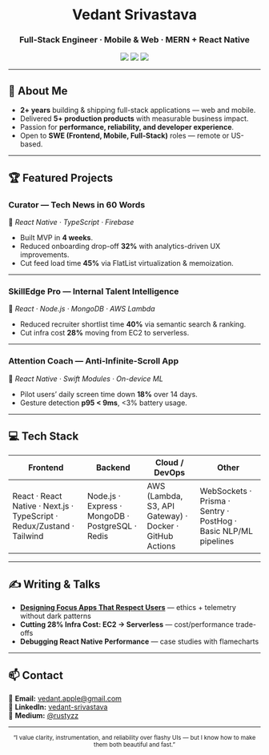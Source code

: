 <!-- Profile Header -->
<h1 align="center">Vedant Srivastava</h1>
<h3 align="center">Full-Stack Engineer · Mobile & Web · MERN + React Native</h3>
<p align="center">
  <a href="mailto:vedant.apple@gmail.com"><img src="https://img.shields.io/badge/Email-vedant.apple%40gmail.com-007AFF?style=flat-square&logo=gmail&logoColor=white" /></a>
  <a href="https://www.linkedin.com/in/vedant-srivastava-a4a65b180/"><img src="https://img.shields.io/badge/LinkedIn-vedant--srivastava-0A66C2?style=flat-square&logo=linkedin" /></a>
  <a href="https://medium.com/@rustyzz"><img src="https://img.shields.io/badge/Medium-Articles-000000?style=flat-square&logo=medium" /></a>
</p>

---

## 🚀 About Me
- **2+ years** building & shipping full-stack applications — web and mobile.
- Delivered **5+ production products** with measurable business impact.
- Passion for **performance, reliability, and developer experience**.
- Open to **SWE (Frontend, Mobile, Full-Stack)** roles — remote or US-based.

---

## 🏆 Featured Projects

### **Curator — Tech News in 60 Words**
📱 *React Native · TypeScript · Firebase*  
- Built MVP in **4 weeks**.  
- Reduced onboarding drop-off **32%** with analytics-driven UX improvements.  
- Cut feed load time **45%** via FlatList virtualization & memoization.

---

### **SkillEdge Pro — Internal Talent Intelligence**
💼 *React · Node.js · MongoDB · AWS Lambda*  
- Reduced recruiter shortlist time **40%** via semantic search & ranking.  
- Cut infra cost **28%** moving from EC2 to serverless.  

---

### **Attention Coach — Anti-Infinite-Scroll App**
🧠 *React Native · Swift Modules · On-device ML*  
- Pilot users’ daily screen time down **18%** over 14 days.  
- Gesture detection **p95 < 9ms**, <3% battery usage.

---

## 💻 Tech Stack

| Frontend | Backend | Cloud / DevOps | Other |
|----------|---------|----------------|-------|
| React · React Native · Next.js · TypeScript · Redux/Zustand · Tailwind | Node.js · Express · MongoDB · PostgreSQL · Redis | AWS (Lambda, S3, API Gateway) · Docker · GitHub Actions | WebSockets · Prisma · Sentry · PostHog · Basic NLP/ML pipelines |

---

## ✍ Writing & Talks
- **[Designing Focus Apps That Respect Users](https://medium.com/@rustyzz)** — ethics + telemetry without dark patterns  
- **Cutting 28% Infra Cost: EC2 → Serverless** — cost/performance trade-offs  
- **Debugging React Native Performance** — case studies with flamecharts  

---

## 📫 Contact
📧 **Email:** [vedant.apple@gmail.com](mailto:vedant.apple@gmail.com)  
🔗 **LinkedIn:** [vedant-srivastava](https://www.linkedin.com/in/vedant-srivastava-a4a65b180/)  
📝 **Medium:** [@rustyzz](https://medium.com/@rustyzz)  

---

<!-- Footer Note -->
<p align="center">
  <sub>“I value clarity, instrumentation, and reliability over flashy UIs — but I know how to make them both beautiful and fast.”</sub>
</p>
